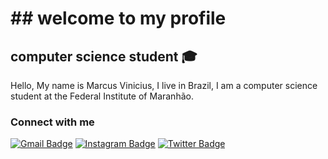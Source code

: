# ## welcome to my profile
## computer science student :mortar_board:
Hello, My name is Marcus Vinicius, I live in Brazil, I am a computer science student at the Federal Institute of Maranhão.  


### Connect with me

[![Gmail Badge](https://img.shields.io/badge/-Gmail-FF0000?style=flat-square&logo=Gmail&logoColor=white&link=mailto:mv.canutosilva@gmail.com)](mailto:mv.canutosilva@gmail.com)
[![Instagram Badge](https://img.shields.io/badge/-Instagram-C13584?style=flat-square&labelColor=C13584&logo=instagram&logoColor=white&link=https://www.instagram.com/mvcanuto00/)](https://www.instagram.com/mvcanuto00/)
[![Twitter Badge](https://img.shields.io/badge/-Twitter-38b0de?style=flat-square&labelColor=38b0de&logo=twitter&logoColor=white&link=https://twitter.com/cnBvei)](https://twitter.com/cnBvei)

